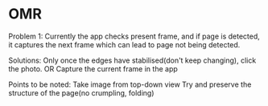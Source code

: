 # OMR

Problem 1: Currently the app checks present frame, and if page is detected, it captures the next frame which can lead to page not being detected. 

Solutions: Only once the edges have stabilised(don't keep changing), click the photo. OR Capture the current frame in the app


Points to be noted:
Take image from top-down view
Try and preserve the structure of the page(no crumpling, folding)

